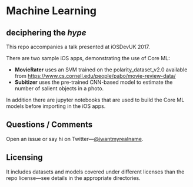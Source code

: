 # Machine Learning
## deciphering the _hype_

This repo accompanies a talk presented at iOSDevUK 2017.

There are two sample iOS apps, demonstrating the use of Core ML:

- __MovieRater__ uses an SVM trained on the polarity_dataset_v2.0 available from https://www.cs.cornell.edu/people/pabo/movie-review-data/
- __Subitizer__ uses the pre-trained CNN-based model to estimate the number of salient objects in a photo.

In addition there are jupyter notebooks that are used to build the Core ML models before importing in the iOS apps.

## Questions / Comments

Open an issue or say hi on Twitter—[@iwantmyrealname](https://twitter.com/iwantmyrealname).


## Licensing

It includes datasets and models covered under different licenses than the repo license—see details in the appropriate directories.
